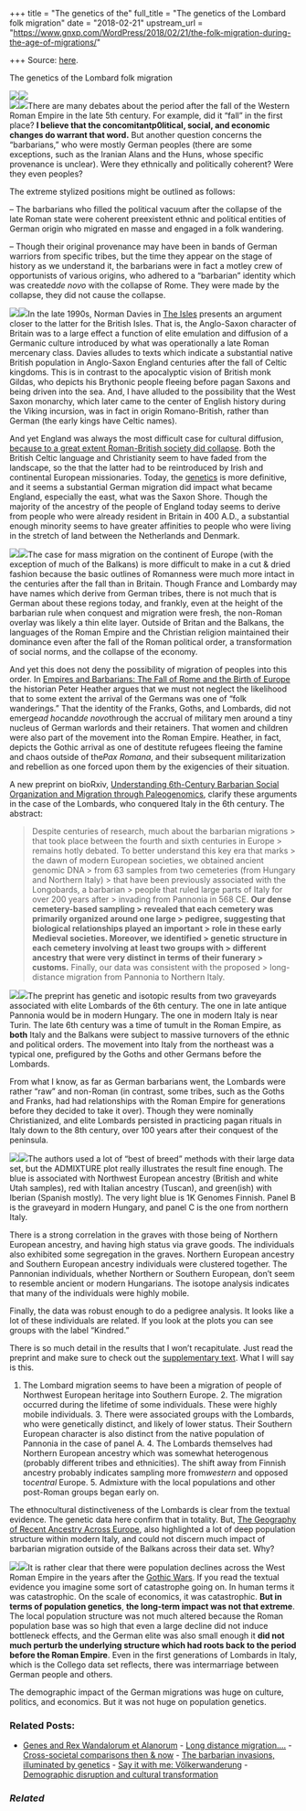+++
title = "The genetics of the"
full_title = "The genetics of the Lombard folk migration"
date = "2018-02-21"
upstream_url = "https://www.gnxp.com/WordPress/2018/02/21/the-folk-migration-during-the-age-of-migrations/"

+++
Source: [here](https://www.gnxp.com/WordPress/2018/02/21/the-folk-migration-during-the-age-of-migrations/).

The genetics of the Lombard folk migration

[![](https://i0.wp.com/www.gnxp.com/WordPress/wp-content/uploads/2018/02/mig.jpg?resize=600%2C418&ssl=1)![](https://i0.wp.com/www.gnxp.com/WordPress/wp-content/uploads/2018/02/mig.jpg?resize=600%2C418&ssl=1)](https://en.wikipedia.org/wiki/Migration_Period)  
[![](https://i0.wp.com/www.gnxp.com/WordPress/wp-content/uploads/2018/02/fallofrome.jpeg?resize=184%2C275&ssl=1)![](https://i0.wp.com/www.gnxp.com/WordPress/wp-content/uploads/2018/02/fallofrome.jpeg?resize=184%2C275&ssl=1)](https://www.amazon.com/exec/obidos/ASIN/0192807285/geneexpressio-20/ref=as_at?creativeASIN=0192807285&linkCode=w61&imprToken=txpPn--AAqabOsejyvCqFg&slotNum=188)There are many debates about the period after the fall of the Western Roman Empire in the late 5th century. For example, did it “fall” in the first place? **I believe that the concomitantp0litical, social, and economic changes do warrant that word.** But another question concerns the “barbarians,” who were mostly German peoples (there are some exceptions, such as the Iranian Alans and the Huns, whose specific provenance is unclear). Were they ethnically and politically coherent? Were they even peoples?

The extreme stylized positions might be outlined as follows:

– The barbarians who filled the political vacuum after the collapse of the late Roman state were coherent preexistent ethnic and political entities of German origin who migrated en masse and engaged in a folk wandering.

– Though their original provenance may have been in bands of German warriors from specific tribes, but the time they appear on the stage of history as we understand it, the barbarians were in fact a motley crew of opportunists of various origins, who adhered to a “barbarian” identity which was created*de novo* with the collapse of Rome. They were made by the collapse, they did not cause the collapse.

[![](https://i0.wp.com/www.gnxp.com/WordPress/wp-content/uploads/2018/02/norman_davies.jpeg?resize=181%2C278&ssl=1)![](https://i0.wp.com/www.gnxp.com/WordPress/wp-content/uploads/2018/02/norman_davies.jpeg?resize=181%2C278&ssl=1)](https://www.amazon.com/exec/obidos/ASIN/0195134427/geneexpressio-20/ref=as_at?creativeASIN=0593056523&linkCode=w61&imprToken=FhPCnoTqKb.gvEdioqacow&slotNum=60)In the late 1990s, Norman Davies in [The Isles](https://www.amazon.com/exec/obidos/ASIN/0195134427/geneexpressio-20/ref=as_at?creativeASIN=0593056523&linkCode=w61&imprToken=FhPCnoTqKb.gvEdioqacow&slotNum=60) presents an argument closer to the latter for the British Isles. That is, the Anglo-Saxon character of Britain was to a large effect a function of elite emulation and diffusion of a Germanic culture introduced by what was operationally a late Roman mercenary class. Davies alludes to texts which indicate a substantial native British population in Anglo-Saxon England centuries after the fall of Celtic kingdoms. This is in contrast to the apocalyptic vision of British monk Gildas, who depicts his Brythonic people fleeing before pagan Saxons and being driven into the sea. And, I have alluded to the possibility that the West Saxon monarchy, which later came to the center of English history during the Viking incursion, was in fact in origin Romano-British, rather than German (the early kings have Celtic names).

And yet England was always the most difficult case for cultural diffusion, [because to a great extent Roman-British society did collapse](https://en.wikipedia.org/wiki/People_of_the_British_Isles#Findings). Both the British Celtic language and Christianity seem to have faded from the landscape, so the that the latter had to be reintroduced by Irish and continental European missionaries. Today, the [genetics](https://en.wikipedia.org/wiki/People_of_the_British_Isles#Findings) is more definitive, and it seems a substantial German migration did impact what became England, especially the east, what was the Saxon Shore. Though the majority of the ancestry of the people of England today seems to derive from people who were already resident in Britain in 400 A.D., a substantial enough minority seems to have greater affinities to people who were living in the stretch of land between the Netherlands and Denmark.

[![](https://i0.wp.com/www.gnxp.com/WordPress/wp-content/uploads/2018/02/empiresandbarbarians.jpeg?resize=183%2C276&ssl=1)![](https://i0.wp.com/www.gnxp.com/WordPress/wp-content/uploads/2018/02/empiresandbarbarians.jpeg?resize=183%2C276&ssl=1)](https://www.amazon.com/exec/obidos/ASIN/0199892261/geneexpressio-20/ref=as_at?creativeASIN=0593056523&linkCode=w61&imprToken=FhPCnoTqKb.gvEdioqacow&slotNum=60)The case for mass migration on the continent of Europe (with the exception of much of the Balkans) is more difficult to make in a cut & dried fashion because the basic outlines of Romanness were much more intact in the centuries after the fall than in Britain. Though France and Lombardy may have names which derive from German tribes, there is not much that is German about these regions today, and frankly, even at the height of the barbarian rule when conquest and migration were fresh, the non-Roman overlay was likely a thin elite layer. Outside of Britan and the Balkans, the languages of the Roman Empire and the Christian religion maintained their dominance even after the fall of the Roman political order, a transformation of social norms, and the collapse of the economy.

And yet this does not deny the possibility of migration of peoples into this order. In [Empires and Barbarians: The Fall of Rome and the Birth of Europe](https://www.amazon.com/exec/obidos/ASIN/0199892261/geneexpressio-20/ref=as_at?creativeASIN=0593056523&linkCode=w61&imprToken=FhPCnoTqKb.gvEdioqacow&slotNum=60) the historian Peter Heather argues that we must not neglect the likelihood that to some extent the arrival of the Germans was one of “folk wanderings.” That the identity of the Franks, Goths, and Lombards, did not emerge*ad hoc*and*de novo*through the accrual of military men around a tiny nucleus of German warlords and their retainers. That women and children were also part of the movement into the Roman Empire. Heather, in fact, depicts the Gothic arrival as one of destitute refugees fleeing the famine and chaos outside of the*Pax Romana*, and their subsequent militarization and rebellion as one forced upon them by the exigencies of their situation.

A new preprint on bioRxiv, [Understanding 6th-Century Barbarian Social Organization and Migration through Paleogenomics](https://www.biorxiv.org/content/early/2018/02/20/268250), clarify these arguments in the case of the Lombards, who conquered Italy in the 6th century. The abstract:

> Despite centuries of research, much about the barbarian migrations > that took place between the fourth and sixth centuries in Europe > remains hotly debated. To better understand this key era that marks > the dawn of modern European societies, we obtained ancient genomic DNA > from 63 samples from two cemeteries (from Hungary and Northern Italy) > that have been previously associated with the Longobards, a barbarian > people that ruled large parts of Italy for over 200 years after > invading from Pannonia in 568 CE. **Our dense cemetery-based sampling > revealed that each cemetery was primarily organized around one large > pedigree, suggesting that biological relationships played an important > role in these early Medieval societies. Moreover, we identified > genetic structure in each cemetery involving at least two groups with > different ancestry that were very distinct in terms of their funerary > customs.** Finally, our data was consistent with the proposed > long-distance migration from Pannonia to Northern Italy.

[![](https://i0.wp.com/www.gnxp.com/WordPress/wp-content/uploads/2018/02/lomb2.jpg?resize=200%2C179&ssl=1)![](https://i0.wp.com/www.gnxp.com/WordPress/wp-content/uploads/2018/02/lomb2.jpg?resize=200%2C179&ssl=1)](https://www.biorxiv.org/content/early/2018/02/20/268250)The preprint has genetic and isotopic results from two graveyards associated with elite Lombards of the 6th century. The one in late antique Pannonia would be in modern Hungary. The one in modern Italy is near Turin. The late 6th century was a time of tumult in the Roman Empire, as **both** Italy and the Balkans were subject to massive turnovers of the ethnic and political orders. The movement into Italy from the northeast was a typical one, prefigured by the Goths and other Germans before the Lombards.

From what I know, as far as German barbarians went, the Lombards were rather “raw” and non-Roman (in contrast, some tribes, such as the Goths and Franks, had had relationships with the Roman Empire for generations before they decided to take it over). Though they were nominally Christianized, and elite Lombards persisted in practicing pagan rituals in Italy down to the 8th century, over 100 years after their conquest of the peninsula.

[![](https://i0.wp.com/www.gnxp.com/WordPress/wp-content/uploads/2018/02/lombard.jpg?resize=300%2C357&ssl=1)![](https://i0.wp.com/www.gnxp.com/WordPress/wp-content/uploads/2018/02/lombard.jpg?resize=300%2C357&ssl=1)](https://i0.wp.com/www.gnxp.com/WordPress/wp-content/uploads/2018/02/lombard.jpg?ssl=1)The authors used a lot of “best of breed” methods with their large data set, but the ADMIXTURE plot really illustrates the result fine enough. The blue is associated with Northwest European ancestry (British and white Utah samples), red with Italian ancestry (Tuscan), and green(ish) with Iberian (Spanish mostly). The very light blue is 1K Genomes Finnish. Panel B is the graveyard in modern Hungary, and panel C is the one from northern Italy.

There is a strong correlation in the graves with those being of Northern European ancestry, and having high status via grave goods. The individuals also exhibited some segregation in the graves. Northern European ancestry and Southern European ancestry individuals were clustered together. The Pannonian individuals, whether Northern or Southern European, don’t seem to resemble ancient or modern Hungarians. The isotope analysis indicates that many of the individuals were highly mobile.

Finally, the data was robust enough to do a pedigree analysis. It looks like a lot of these individuals are related. If you look at the plots you can see groups with the label “Kindred.”

There is so much detail in the results that I won’t recapitulate. Just read the preprint and make sure to check out the [supplementary text](https://www.biorxiv.org/content/biorxiv/suppl/2018/02/20/268250.DC1/268250-1.pdf). What I will say is this.

1.  The Lombard migration seems to have been a migration of people of
    Northwest European heritage into Southern Europe. 2.  The migration occurred during the lifetime of some individuals.
    These were highly mobile individuals. 3.  There were associated groups with the Lombards, who were genetically
    distinct, and likely of lower status. Their Southern European
    character is also distinct from the native population of Pannonia in
    the case of panel A. 4.  The Lombards themselves had Northern European ancestry which was
    somewhat heterogenous (probably different tribes and ethnicities).
    The shift away from Finnish ancestry probably indicates sampling
    more from*western* and opposed to*central* Europe. 5.  Admixture with the local populations and other post-Roman groups
    began early on.

The ethnocultural distinctiveness of the Lombards is clear from the textual evidence. The genetic data here confirm that in totality. But, [The Geography of Recent Ancestry Across Europe](http://journals.plos.org/plosbiology/article?id=10.1371/journal.pbio.1001555), also highlighted a lot of deep population structure within modern Italy, and could not discern much impact of barbarian migration outside of the Balkans across their data set. Why?

[![](https://i0.wp.com/www.gnxp.com/WordPress/wp-content/uploads/2018/02/inheritance-1.jpg?resize=181%2C278&ssl=1)![](https://i0.wp.com/www.gnxp.com/WordPress/wp-content/uploads/2018/02/inheritance-1.jpg?resize=181%2C278&ssl=1)](https://www.amazon.com/exec/obidos/ASIN/0143117424/geneexpressio-20/ref=as_at?creativeASIN=0593056523&linkCode=w61&imprToken=FhPCnoTqKb.gvEdioqacow&slotNum=60)It is rather clear that there were population declines across the West Roman Empire in the years after the [Gothic Wars](https://en.wikipedia.org/wiki/Gothic_War_(535%E2%80%93554)). If you read the textual evidence you imagine some sort of catastrophe going on. In human terms it was catastrophic. On the scale of economics, it was catastrophic. **But in terms of population genetics**, **the long-term impact was not that extreme**. The local population structure was not much altered because the Roman population base was so high that even a large decline did not induce bottleneck effects, and the German elite was also small enough it **did not much perturb the underlying structure which had roots back to the period before the Roman Empire**. Even in the first generations of Lombards in Italy, which is the Collego data set reflects, there was intermarriage between German people and others.

The demographic impact of the German migrations was huge on culture, politics, and economics. But it was not huge on population genetics.

### Related Posts:

- [Genes and Rex Wandalorum et
  Alanorum](https://www.gnxp.com/WordPress/2012/01/17/genes-and-rex-wandalorum-et-alanorum/) - [Long distance
  migration....](https://www.gnxp.com/WordPress/2007/05/10/long-distance-migration/) - [Cross-societal comparisons then &
  now](https://www.gnxp.com/WordPress/2010/05/10/cross-societal-comparisons-then-now/) - [The barbarian invasions, illuminated by
  genetics](https://www.gnxp.com/WordPress/2018/03/13/the-barbarian-invasions-illuminated-by-genetics/) - [Say it with me:
  Völkerwanderung](https://www.gnxp.com/WordPress/2010/05/10/say-it-with-me-volkerwanderung/) - [Demographic disruption and cultural
  transformation](https://www.gnxp.com/WordPress/2016/01/20/demographic-disruption-and-cultural-transformation/)

### *Related*

[](https://www.addtoany.com/add_to/facebook?linkurl=https%3A%2F%2Fwww.gnxp.com%2FWordPress%2F2018%2F02%2F21%2Fthe-folk-migration-during-the-age-of-migrations%2F&linkname=The%20genetics%20of%20the%20Lombard%20folk%20migration "Facebook")[](https://www.addtoany.com/add_to/twitter?linkurl=https%3A%2F%2Fwww.gnxp.com%2FWordPress%2F2018%2F02%2F21%2Fthe-folk-migration-during-the-age-of-migrations%2F&linkname=The%20genetics%20of%20the%20Lombard%20folk%20migration "Twitter")[](https://www.addtoany.com/add_to/email?linkurl=https%3A%2F%2Fwww.gnxp.com%2FWordPress%2F2018%2F02%2F21%2Fthe-folk-migration-during-the-age-of-migrations%2F&linkname=The%20genetics%20of%20the%20Lombard%20folk%20migration "Email")[](https://www.addtoany.com/share)
